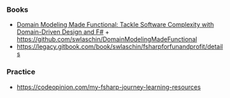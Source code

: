 ### Books

- [Domain Modeling Made Functional: Tackle Software Complexity with Domain-Driven Design and F#](https://www.amazon.com/Domain-Modeling-Made-Functional-Domain-Driven/dp/1680502549) + https://github.com/swlaschin/DomainModelingMadeFunctional
- https://legacy.gitbook.com/book/swlaschin/fsharpforfunandprofit/details

### Practice

- https://codeopinion.com/my-fsharp-journey-learning-resources
